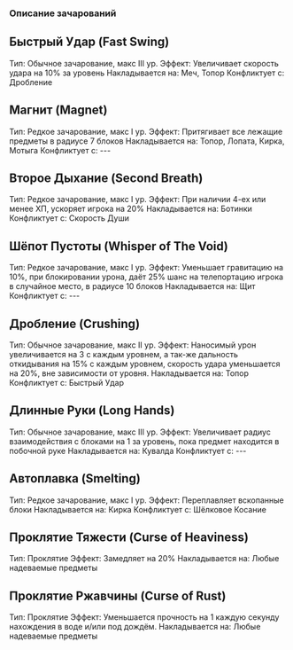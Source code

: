 ### Описание зачарований
## Быстрый Удар (Fast Swing)
Тип: Обычное зачарование, макс III ур.
Эффект: Увеличивает скорость удара на 10% за уровень
Накладывается на: Меч, Топор
Конфликтует с: Дробление
## Магнит (Magnet)
Тип: Редкое зачарование, макс I ур. 
Эффект: Притягивает все лежащие предметы в радиусе 7 блоков
Накладывается на: Топор, Лопата, Кирка, Мотыга
Конфликтует с: ---
## Второе Дыхание (Second Breath)
Тип: Редкое зачарование, макс I ур. 
Эффект: При наличии 4-ех или менее ХП, ускоряет игрока на 20%
Накладывается на: Ботинки
Конфликтует с: Скорость Души
## Шёпот Пустоты (Whisper of The Void)
Тип: Редкое зачарование, макс I ур. 
Эффект: Уменьшает гравитацию на 10%, при блокировании урона, даёт 25% шанс на телепортацию игрока в случайное место, в радиусе 10 блоков
Накладывается на: Щит
Конфликтует с: ---
## Дробление (Crushing)
Тип: Обычное зачарование, макс II ур. 
Эффект: Наносимый урон увеличивается на 3 с каждым уровнем, а так-же дальность откидывания на 15% с каждым уровнем, скорость удара уменьшается на 20%, вне зависимости от уровня.
Накладывается на: Топор
Конфликтует с: Быстрый Удар
## Длинные Руки (Long Hands)
Тип: Обычное зачарование, макс III ур. 
Эффект: Увеличивает радиус взаимодействия с блоками на 1 за уровень, пока предмет находится в побочной руке
Накладывается на: Кувалда
Конфликтует с: ---
## Автоплавка (Smelting)
Тип: Редкое зачарование, макс I ур. 
Эффект: Переплавляет вскопанные блоки
Накладывается на: Кирка
Конфликтует с: Шёлковое Косание

## Проклятие Тяжести (Curse of Heaviness)
Тип: Проклятие
Эффект: Замедляет на 20%
Накладывается на: Любые надеваемые предметы
## Проклятие Ржавчины (Curse of Rust)
Тип: Проклятие
Эффект: Уменьшается прочность на 1 каждую секунду нахождения в воде и/или под дождём.
Накладывается на: Любые надеваемые предметы
